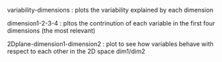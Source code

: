 variability-dimensions : plots the variability explained by each dimension

dimension1-2-3-4 : pltos the contrinution of each variable in the first four dimensions (the most relevant)

2Dplane-dimension1-dimension2 : plot to see how variables behave with respect to each other in the 2D space dim1/dim2

